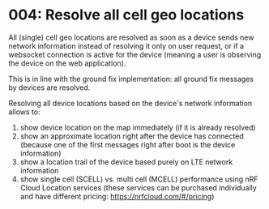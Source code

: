 # 004: Resolve all cell geo locations

All (single) cell geo locations are resolved as soon as a device sends new
network information instead of resolving it only on user request, or if a
websocket connection is active for the device (meaning a user is observing the
device on the web application).

This is in line with the ground fix implementation: all ground fix messages by
devices are resolved.

Resolving all device locations based on the device's network information allows
to:

1. show device location on the map immediately (if it is already resolved)
2. show an approximate location right after the device has connected (because
   one of the first messages right after boot is the device information)
3. show a location trail of the device based purely on LTE network information
4. show single cell (SCELL) vs. multi cell (MCELL) performance using nRF Cloud
   Location services (these services can be purchased individually and have
   different pricing: https://nrfcloud.com/#/pricing)
